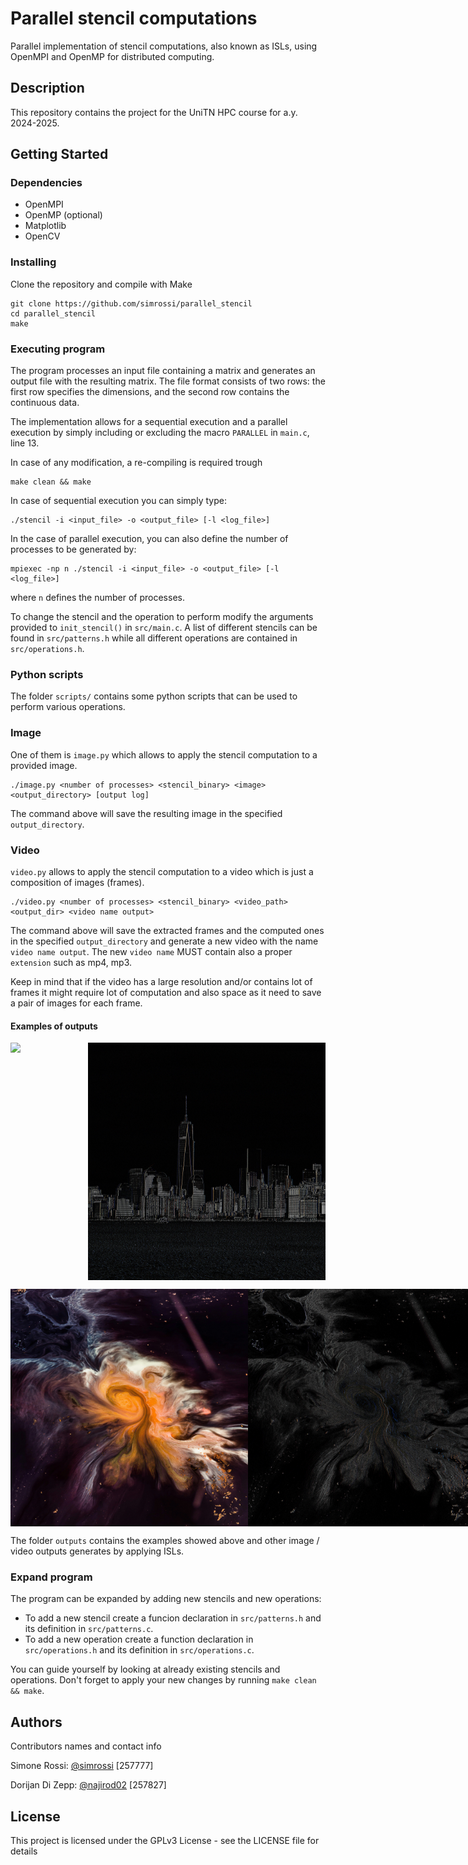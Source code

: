 # Parallel stencil computations

Parallel implementation of stencil computations, also known as ISLs, using OpenMPI and OpenMP for distributed computing.

## Description

This repository contains the project for the UniTN HPC course for a.y. 2024-2025.

## Getting Started

### Dependencies

* OpenMPI
* OpenMP (optional)
* Matplotlib
* OpenCV

### Installing

Clone the repository and compile with Make
```
git clone https://github.com/simrossi/parallel_stencil
cd parallel_stencil
make
```

### Executing program

The program processes an input file containing a matrix and generates an output file with the resulting matrix. The file format consists of two rows: the first row specifies the dimensions, and the second row contains the continuous data.

The implementation allows for a sequential execution and a parallel execution by simply including or excluding the macro `PARALLEL` in `main.c`, line 13.

In case of any modification, a re-compiling is required trough
```
make clean && make
```

In case of sequential execution you can simply type:
```
./stencil -i <input_file> -o <output_file> [-l <log_file>]
```

In the case of parallel execution, you can also define the number of processes to be generated by:
```
mpiexec -np n ./stencil -i <input_file> -o <output_file> [-l <log_file>]
```
where `n` defines the number of processes.

To change the stencil and the operation to perform modify the arguments provided to `init_stencil()` in `src/main.c`.
A list of different stencils can be found in `src/patterns.h` while all different operations are contained in `src/operations.h`.

### Python scripts

The folder `scripts/` contains some python scripts that can be used to perform various operations.

### Image
One of them is `image.py` which allows to apply the stencil computation to a provided image.

```
./image.py <number of processes> <stencil_binary> <image> <output_directory> [output log]
```

The command above will save the resulting image in the specified `output_directory`.

### Video

`video.py` allows to apply the stencil computation to a video which is just a composition of images (frames).

```
./video.py <number of processes> <stencil_binary> <video_path> <output_dir> <video name output>
```

The command above will save the extracted frames and the computed ones in the specified `output_directory` and generate a new video with the name `video name output`.
The new `video name` MUST contain also a proper `extension` such as mp4, mp3.

Keep in mind that if the video has a large resolution and/or contains lot of frames it might require lot of computation and also space as it need to save a pair of images for each frame.

#### Examples of outputs

<p style="display:flex; justify-content: space-around">
    <img src="./outputs/city.jpg" width="380"/>
    <img src="./outputs/city-stencil.jpg" width="380"/>
</p>

<p style="display:flex; justify-content: space-around">
    <img src="./outputs/galaxy.jpg" width="380"/>
    <img src="./outputs/galaxy-stencil.jpg" width="380"/>
</p>

The folder `outputs` contains the examples showed above and other image / video outputs generates by applying ISLs.

### Expand program

The program can be expanded by adding new stencils and new operations:
* To add a new stencil create a funcion declaration in `src/patterns.h` and its definition in `src/patterns.c`.
* To add a new operation create a function declaration in `src/operations.h` and its definition in `src/operations.c`.

You can guide yourself by looking at already existing stencils and operations.
Don't forget to apply your new changes by running `make clean && make`.

## Authors

Contributors names and contact info

Simone Rossi: [@simrossi](https://github.com/simrossi) [257777]

Dorijan Di Zepp: [@najirod02](https://github.com/najirod02) [257827]

## License

This project is licensed under the GPLv3 License - see the LICENSE file for details